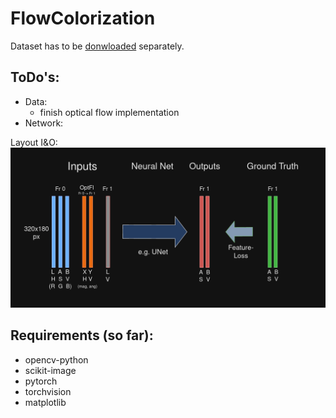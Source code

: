 # FlowColorization

Dataset has to be [donwloaded](https://davischallenge.org/davis2017/code.html) separately.

## ToDo's:
- Data:
  - finish optical flow implementation
- Network:

Layout I&O:
![NN IO Design](https://github.com/jan-spr/FlowColorization/blob/main/NN%20Diagram.png?raw=true)

## Requirements (so far):
- opencv-python
- scikit-image
- pytorch
- torchvision
- matplotlib
